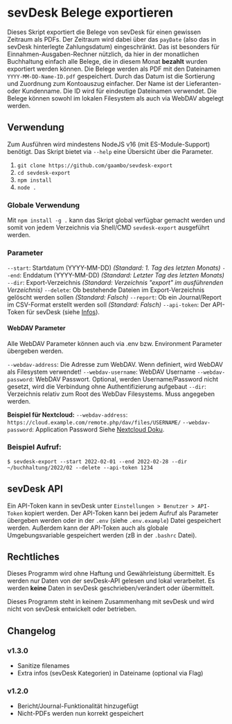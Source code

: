 # sevDesk Belege exportieren

Dieses Skript exportiert die Belege von sevDesk für einen gewissen Zeitraum als PDFs.
Der Zeitraum wird dabei über das `payDate` (also das in sevDesk hinterlegte Zahlungsdatum) eingeschränkt.
Das ist besonders für Einnahmen-Ausgaben-Rechner nützlich, da hier in der monatlichen Buchhaltung einfach alle Belege, 
die in diesem Monat **bezahlt** wurden exportiert werden können. 
Die Belege werden als PDF mit den Dateinamen `YYYY-MM-DD-Name-ID.pdf` gespeichert. 
Durch das Datum ist die Sortierung und Zuordnung zum Kontoauszug einfacher. 
Der Name ist der Lieferanten- oder Kundenname. 
Die ID wird für eindeutige Dateinamen verwendet.
Die Belege können sowohl im lokalen Filesystem als auch via WebDAV abgelegt werden.

## Verwendung

Zum Ausführen wird mindestens NodeJS v16 (mit ES-Module-Support) benötigt. 
Das Skript bietet via `--help` eine Übersicht über die Parameter. 

1. `git clone https://github.com/gaambo/sevdesk-export`
2. `cd sevdesk-export`
3. `npm install`
4. `node .`

### Globale Verwendung

Mit `npm install -g .` kann das Skript global verfügbar gemacht werden und somit von jedem Verzeichnis via Shell/CMD `sevdesk-export` ausgeführt werden.

### Parameter

`--start`: Startdatum (YYYY-MM-DD) *(Standard: 1. Tag des letzten Monats)* 
`--end`: Enddatum (YYYY-MM-DD) *(Standard: Letzter Tag des letzten Monats)* 
`--dir`: Export-Verzeichnis *(Standard: Verzeichnis "export" im ausführenden Verzeichnis)*
`--delete`: Ob bestehende Dateien im Export-Verzeichnis gelöscht werden sollen *(Standard: Falsch)* 
`--report`: Ob ein Journal/Report im CSV-Format erstellt werden soll *(Standard: Falsch)* 
`--api-token`: Der API-Token für sevDesk (siehe [Infos](#sevdesk-api)).

#### WebDAV Parameter

Alle WebDAV Parameter können auch via .env bzw. Environment Parameter übergeben werden.

`--webdav-address`: Die Adresse zum WebDAV. Wenn definiert, wird WebDAV als Filesystem verwendet!
`--webdav-username`: WebDAV Username
`--webdav-password`: WebDAV Passwort. Optional, werden Username/Password nicht gesetzt, wird die Verbindung ohne Authentifizierung aufgebaut
`--dir`: Verzeichnis relativ zum Root des WebDav Filesystems. Muss angegeben werden.

**Beispiel für Nextcloud:**
`--webdav-address`: `https://cloud.example.com/remote.php/dav/files/USERNAME/`
`--webdav-password`: Application Password
Siehe [Nextcloud Doku](https://docs.nextcloud.com/server/latest/user_manual/de/files/access_webdav.html).

### Beispiel Aufruf: 
`$ sevdesk-export --start 2022-02-01 --end 2022-02-28 --dir ~/buchhaltung/2022/02 --delete --api-token 1234`

## sevDesk API

Ein API-Token kann in sevDesk unter `Einstellungen > Benutzer > API-Token` kopiert werden.
Der API-Token kann bei jedem Aufruf als Parameter übergeben werden oder in der `.env` (siehe `.env.example`) Datei gespeichert werden. 
Außerdem kann der API-Token auch als globale Umgebungsvariable gespeichert werden (zB in der `.bashrc` Datei).

## Rechtliches

Dieses Programm wird ohne Haftung und Gewährleistung übermittelt. Es werden nur Daten von der sevDesk-API gelesen und lokal verarbeitet. Es werden **keine** Daten in sevDesk geschrieben/verändert oder übermittelt.

Dieses Programm steht in keinem Zusammenhang mit sevDesk und wird nicht von sevDesk entwickelt oder betrieben.

## Changelog

### v1.3.0

- Sanitize filenames
- Extra infos (sevDesk Kategorien) in Dateiname (optional via Flag)

### v1.2.0

- Bericht/Journal-Funktionalität hinzugefügt
- Nicht-PDFs werden nun korrekt gespeichert
